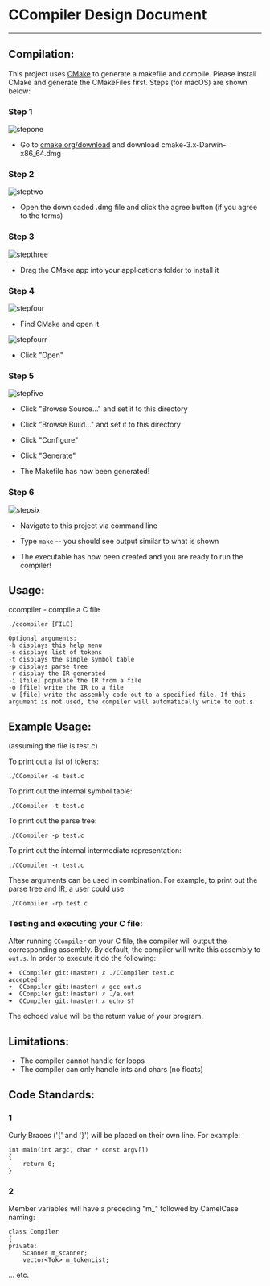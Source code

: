 # CCompiler Design Document
------------------------------------
## Compilation:
This project uses [CMake](https://cmake.org/) to generate a makefile and compile.
Please install CMake and generate the CMakeFiles first.
Steps (for macOS) are shown below:

### Step 1
![stepone](misc/one.png)

* Go to [cmake.org/download](https://cmake.org/download) and download cmake-3.x-Darwin-x86_64.dmg

### Step 2
![steptwo](misc/two.png)

* Open the downloaded .dmg file and click the agree button (if you agree to the terms)

### Step 3
![stepthree](misc/three.png)

* Drag the CMake app into your applications folder to install it

### Step 4
![stepfour](misc/four.png)

* Find CMake and open it

![stepfourr](misc/fourr.png)

* Click "Open"

### Step 5
![stepfive](misc/five.png)

* Click "Browse Source..." and set it to this directory

* Click "Browse Build..." and set it to this directory

* Click "Configure"

* Click "Generate"

* The Makefile has now been generated!

### Step 6
![stepsix](misc/six.png)

* Navigate to this project via command line

* Type ``make`` -- you should see output similar to what is shown

* The executable has now been created and you are ready to run the compiler!


## Usage:
ccompiler - compile a C file
```
./ccompiler [FILE]

Optional arguments:
-h displays this help menu
-s displays list of tokens
-t displays the simple symbol table
-p displays parse tree
-r display the IR generated
-i [file] populate the IR from a file
-o [file] write the IR to a file
-w [file] write the assembly code out to a specified file. If this argument is not used, the compiler will automatically write to out.s
```

## Example Usage:
(assuming the file is test.c)

To print out a list of tokens:
```
./CCompiler -s test.c
```

To print out the internal symbol table:
```
./CCompiler -t test.c
```

To print out the parse tree:
```
./CCompiler -p test.c 
```

To print out the internal intermediate representation:
```
./CCompiler -r test.c
```

These arguments can be used in combination. For example,
to print out the parse tree and IR, a user could use:
```
./CCompiler -rp test.c
```

### Testing and executing your C file:
After running ``CCompiler`` on your C file, the compiler
will output the corresponding assembly. By default, the
compiler will write this assembly to ``out.s``. In order to
execute it do the following:

```
➜  CCompiler git:(master) ✗ ./CCompiler test.c
accepted!
➜  CCompiler git:(master) ✗ gcc out.s
➜  CCompiler git:(master) ✗ ./a.out
➜  CCompiler git:(master) ✗ echo $?
```

The echoed value will be the return value of your program.

## Limitations:
* The compiler cannot handle for loops
* The compiler can only handle ints and chars (no floats)

## Code Standards:

### 1
Curly Braces ('{' and '}') will be placed on their own line. For example:
```
int main(int argc, char * const argv[])
{
    return 0;
}
```

### 2
Member variables will have a preceding "m\_" followed by CamelCase naming:
```
class Compiler
{
private:
    Scanner m_scanner;
    vector<Tok> m_tokenList;
```
...
etc.
